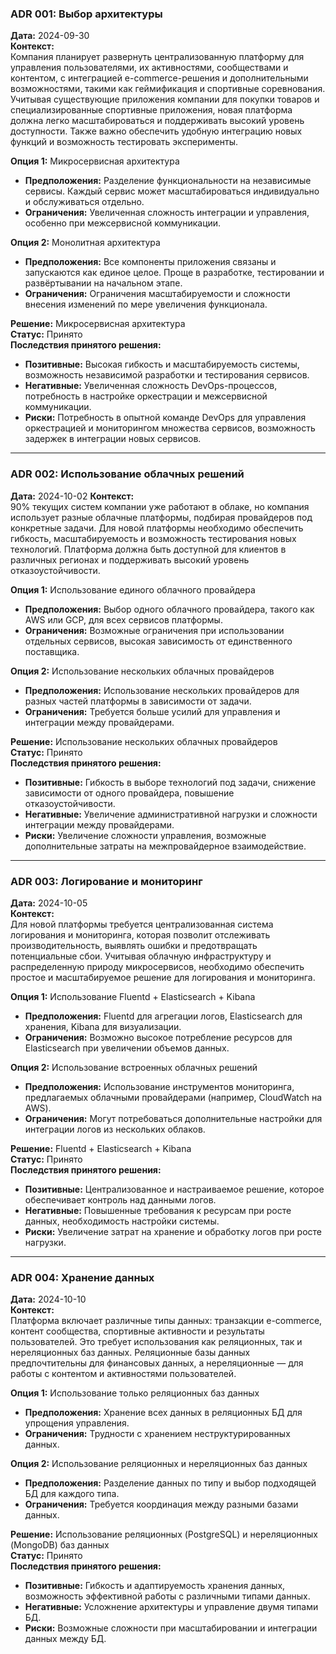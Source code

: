### ADR 001: Выбор архитектуры
**Дата:** 2024-09-30  
**Контекст:**  
Компания планирует развернуть централизованную платформу для управления пользователями, их активностями, сообществами и контентом, с интеграцией e-commerce-решения и дополнительными возможностями, такими как геймификация и спортивные соревнования. Учитывая существующие приложения компании для покупки товаров и специализированные спортивные приложения, новая платформа должна легко масштабироваться и поддерживать высокий уровень доступности. Также важно обеспечить удобную интеграцию новых функций и возможность тестировать эксперименты.

**Опция 1:** Микросервисная архитектура  
   - **Предположения:** Разделение функциональности на независимые сервисы. Каждый сервис может масштабироваться индивидуально и обслуживаться отдельно.
   - **Ограничения:** Увеличенная сложность интеграции и управления, особенно при межсервисной коммуникации.
   
**Опция 2:** Монолитная архитектура  
   - **Предположения:** Все компоненты приложения связаны и запускаются как единое целое. Проще в разработке, тестировании и развёртывании на начальном этапе.
   - **Ограничения:** Ограничения масштабируемости и сложности внесения изменений по мере увеличения функционала.

**Решение:** Микросервисная архитектура  
**Статус:** Принято  
**Последствия принятого решения:**  
   - **Позитивные:** Высокая гибкость и масштабируемость системы, возможность независимой разработки и тестирования сервисов.
   - **Негативные:** Увеличенная сложность DevOps-процессов, потребность в настройке оркестрации и межсервисной коммуникации.
   - **Риски:** Потребность в опытной команде DevOps для управления оркестрацией и мониторингом множества сервисов, возможность задержек в интеграции новых сервисов.

---

### ADR 002: Использование облачных решений
**Дата:** 2024-10-02 
**Контекст:**  
90% текущих систем компании уже работают в облаке, но компания использует разные облачные платформы, подбирая провайдеров под конкретные задачи. Для новой платформы необходимо обеспечить гибкость, масштабируемость и возможность тестирования новых технологий. Платформа должна быть доступной для клиентов в различных регионах и поддерживать высокий уровень отказоустойчивости.

**Опция 1:** Использование единого облачного провайдера  
   - **Предположения:** Выбор одного облачного провайдера, такого как AWS или GCP, для всех сервисов платформы.
   - **Ограничения:** Возможные ограничения при использовании отдельных сервисов, высокая зависимость от единственного поставщика.

**Опция 2:** Использование нескольких облачных провайдеров  
   - **Предположения:** Использование нескольких провайдеров для разных частей платформы в зависимости от задачи.
   - **Ограничения:** Требуется больше усилий для управления и интеграции между провайдерами.

**Решение:** Использование нескольких облачных провайдеров  
**Статус:** Принято  
**Последствия принятого решения:**  
   - **Позитивные:** Гибкость в выборе технологий под задачи, снижение зависимости от одного провайдера, повышение отказоустойчивости.
   - **Негативные:** Увеличение административной нагрузки и сложности интеграции между провайдерами.
   - **Риски:** Увеличение сложности управления, возможные дополнительные затраты на межпровайдерное взаимодействие.

---

### ADR 003: Логирование и мониторинг
**Дата:** 2024-10-05  
**Контекст:**  
Для новой платформы требуется централизованная система логирования и мониторинга, которая позволит отслеживать производительность, выявлять ошибки и предотвращать потенциальные сбои. Учитывая облачную инфраструктуру и распределенную природу микросервисов, необходимо обеспечить простое и масштабируемое решение для логирования и мониторинга.

**Опция 1:** Использование Fluentd + Elasticsearch + Kibana  
   - **Предположения:** Fluentd для агрегации логов, Elasticsearch для хранения, Kibana для визуализации.
   - **Ограничения:** Возможно высокое потребление ресурсов для Elasticsearch при увеличении объемов данных.

**Опция 2:** Использование встроенных облачных решений  
   - **Предположения:** Использование инструментов мониторинга, предлагаемых облачными провайдерами (например, CloudWatch на AWS).
   - **Ограничения:** Могут потребоваться дополнительные настройки для интеграции логов из нескольких облаков.

**Решение:** Fluentd + Elasticsearch + Kibana  
**Статус:** Принято  
**Последствия принятого решения:**  
   - **Позитивные:** Централизованное и настраиваемое решение, которое обеспечивает контроль над данными логов.
   - **Негативные:** Повышенные требования к ресурсам при росте данных, необходимость настройки системы.
   - **Риски:** Увеличение затрат на хранение и обработку логов при росте нагрузки.

---

### ADR 004: Хранение данных
**Дата:** 2024-10-10  
**Контекст:**  
Платформа включает различные типы данных: транзакции e-commerce, контент сообщества, спортивные активности и результаты пользователей. Это требует использования как реляционных, так и нереляционных баз данных. Реляционные базы данных предпочтительны для финансовых данных, а нереляционные — для работы с контентом и активностями пользователей.

**Опция 1:** Использование только реляционных баз данных  
   - **Предположения:** Хранение всех данных в реляционных БД для упрощения управления.
   - **Ограничения:** Трудности с хранением неструктурированных данных.

**Опция 2:** Использование реляционных и нереляционных баз данных  
   - **Предположения:** Разделение данных по типу и выбор подходящей БД для каждого типа.
   - **Ограничения:** Требуется координация между разными базами данных.

**Решение:** Использование реляционных (PostgreSQL) и нереляционных (MongoDB) баз данных  
**Статус:** Принято  
**Последствия принятого решения:**  
   - **Позитивные:** Гибкость и адаптируемость хранения данных, возможность эффективной работы с различными типами данных.
   - **Негативные:** Усложнение архитектуры и управление двумя типами БД.
   - **Риски:** Возможные сложности при масштабировании и интеграции данных между БД. 
